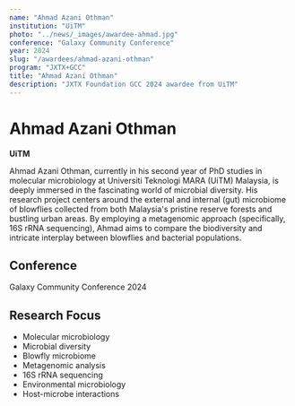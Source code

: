 ```yaml
---
name: "Ahmad Azani Othman"
institution: "UiTM"
photo: "../news/_images/awardee-ahmad.jpg"
conference: "Galaxy Community Conference"
year: 2024
slug: "/awardees/ahmad-azani-othman"
program: "JXTX+GCC"
title: "Ahmad Azani Othman"
description: "JXTX Foundation GCC 2024 awardee from UiTM"
---
```


# Ahmad Azani Othman

**UiTM**

Ahmad Azani Othman, currently in his second year of PhD studies in molecular microbiology at Universiti Teknologi MARA (UiTM) Malaysia, is deeply immersed in the fascinating world of microbial diversity. His research project centers around the external and internal (gut) microbiome of blowflies collected from both Malaysia's pristine reserve forests and bustling urban areas. By employing a metagenomic approach (specifically, 16S rRNA sequencing), Ahmad aims to compare the biodiversity and intricate interplay between blowflies and bacterial populations.

## Conference
Galaxy Community Conference 2024

## Research Focus
- Molecular microbiology
- Microbial diversity
- Blowfly microbiome
- Metagenomic analysis
- 16S rRNA sequencing
- Environmental microbiology
- Host-microbe interactions